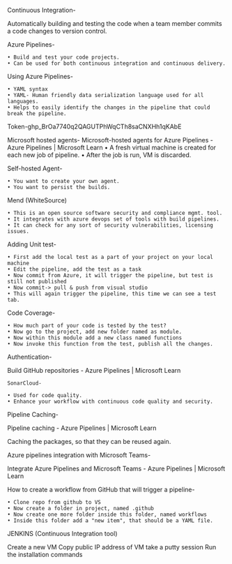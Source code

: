 Continuous Integration-

Automatically building and testing the code when a team member commits a code changes to version control.

Azure Pipelines-

	• Build and test your code projects.
	• Can be used for both continuous integration and continuous delivery.

Using Azure Pipelines-

	• YAML syntax
	• YAML- Human friendly data serialization language used for all languages.
	• Helps to easily identify the changes in the pipeline that could break the pipeline.

Token-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

Microsoft hosted agents-
Microsoft-hosted agents for Azure Pipelines - Azure Pipelines | Microsoft Learn
	• A fresh virtual machine is created for each new job of pipeline.
	• After the job is run, VM is discarded.

Self-hosted Agent-

	• You want to create your own agent.
	• You want to persist the builds.

Mend (WhiteSource)

	• This is an open source software security and compliance mgmt. tool.
	• It integrates with azure devops set of tools with build pipelines.
	• It can check for any sort of security vulnerabilities, licensing issues.

Adding Unit test-

	• First add the local test as a part of your project on your local machine
	• Edit the pipeline, add the test as a task
	• Now commit from Azure, it will trigger the pipeline, but test is still not published
	• Now commit-> pull & push from visual studio
	• This will again trigger the pipeline, this time we can see a test tab.

Code Coverage-

	• How much part of your code is tested by the test?
	• Now go to the project, add new folder named as module.
	• Now within this module add a new class named functions
	• Now invoke this function from the test, publish all the changes.

Authentication-

Build GitHub repositories - Azure Pipelines | Microsoft Learn


	
	
	SonarCloud-
	
	• Used for code quality.
	• Enhance your workflow with continuous code quality and security.


Pipeline Caching-

Pipeline caching - Azure Pipelines | Microsoft Learn

Caching the packages, so that they can be reused again.


Azure pipelines integration with Microsoft Teams-

Integrate Azure Pipelines and Microsoft Teams - Azure Pipelines | Microsoft Learn

How to create a workflow from GitHub that will trigger a pipeline-

	• Clone repo from github to VS
	• Now create a folder in project, named .github
	• Now create one more folder inside this folder, named workflows
	• Inside this folder add a "new item", that should be a YAML file.


JENKINS (Continuous Integration tool)

Create a new VM
Copy public IP address of VM take a putty session
Run the installation commands


